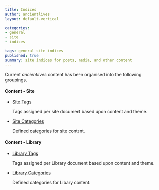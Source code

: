 ```yaml
---
title: Indices
author: ancientlives
layout: default-vertical

categories:
- general
- site
- indices

tags: general site indices
published: true
summary: site indices for posts, media, and other content
---
```


Current *ancientlives* content has been organised into the following groupings. 

#### Content - Site
* [Site Tags](tags)
  
  Tags assigned per site document based upon content and theme.

* [Site Categories](categories)
  
  Defined categories for site content.

#### Content - Library
* [Library Tags](tags/library)

	Tags assigned per Library document based upon content and theme.
	
* [Library Categories](categories/library)

	Defined categories for Libary content.